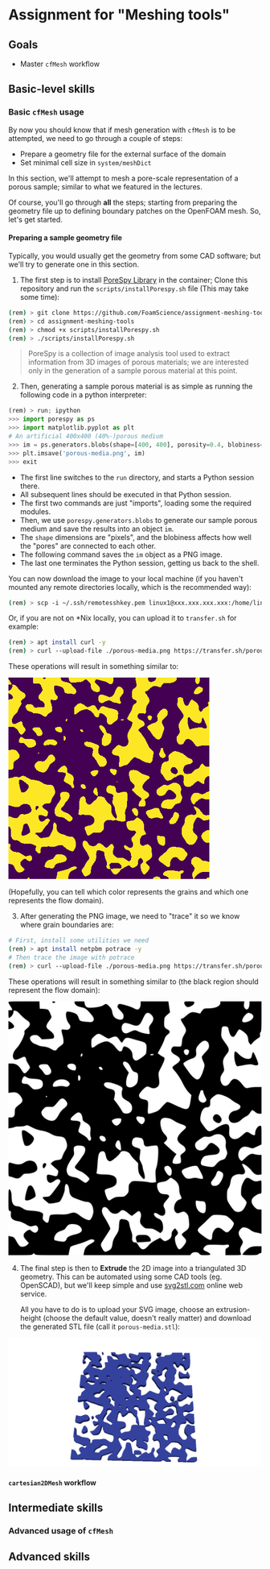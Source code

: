 # Assignment for "Meshing tools"

## Goals

- Master `cfMesh` workflow

## Basic-level skills

### Basic `cfMesh` usage

By now you should know that if mesh generation with `cfMesh` is to be attempted,
we need to go through a couple of steps:

- Prepare a geometry file for the external surface of the domain
- Set minimal cell size in `system/meshDict`

In this section, we'll attempt to mesh a pore-scale representation of a porous
sample; similar to what we featured in the lectures.

Of course, you'll go through **all** the steps; starting from preparing the
geometry file up to defining boundary patches on the OpenFOAM mesh. So, let's
get started.

#### Preparing a sample geometry file

Typically, you would usually get the geometry from some CAD software; but we'll
try to generate one in this section.

1. The first step is to install [PoreSpy Library](https://github.com/PMEAL/porespy) 
   in the container; Clone this
   repository and run the `scripts/installPorespy.sh` file (This may take some
   time):

```bash
(rem) > git clone https://github.com/FoamScience/assignment-meshing-tools
(rem) > cd assignment-meshing-tools
(rem) > chmod +x scripts/installPorespy.sh
(rem) > ./scripts/installPorespy.sh
```

> PoreSpy is a collection of image analysis tool used to extract information 
> from 3D images of porous materials; we are interested only in the generation
> of a sample porous material at this point.

2. Then, generating a sample porous material is as simple as running the
   following code in a python interpreter:

```python
(rem) > run; ipython
>>> import porespy as ps
>>> import matplotlib.pyplot as plt
# An artificial 400x400 (40%-)porous medium
>>> im = ps.generators.blobs(shape=[400, 400], porosity=0.4, blobiness=1.5)
>>> plt.imsave('porous-media.png', im)
>>> exit
```

- The first line switches to the `run` directory, and starts a Python session
  there.
- All subsequent lines should be executed in that Python session.
- The first two commands are just "imports", loading some the required modules.
- Then, we use `porespy.generators.blobs` to generate our sample porous medium
  and save the results into an object `im`.
- The `shape` dimensions are "pixels", and the blobiness affects how well the "pores"
  are connected to each other.
- The following command saves the `im` object as a PNG image.
- The last one terminates the Python session, getting us back to the shell.

You can now download the image to your local machine (if you haven't mounted any
remote directories locally, which is the recommended way):
```bash
(rem) > scp -i ~/.ssh/remotesshkey.pem linux1@xxx.xxx.xxx.xxx:/home/linux1/run/porous-media.png /tmp
```
Or, if you are not on \*Nix  locally, you can upload it to `transfer.sh` for
example:
```bash
(rem) > apt install curl -y
(rem) > curl --upload-file ./porous-media.png https://transfer.sh/porous-media.png
```

These operations will result in something similar to:

![PoreSpy generated porous media image](images/porous-media.png)

(Hopefully, you can tell which color represents the grains and which one
represents the flow domain).

3. After generating the PNG image, we need to "trace" it so we know where grain
   boundaries are:
```bash
# First, install some utilities we need
(rem) > apt install netpbm potrace -y
# Then trace the image with potrace
(rem) > curl --upload-file ./porous-media.png https://transfer.sh/porous-media.png
```

These operations will result in something similar to (the black region
should represent the flow domain):

![Trace the image file](images/porous-media.svg)

4. The final step is then to **Extrude** the 2D image into a triangulated 3D geometry.
   This can be automated using some CAD tools (eg. OpenSCAD), but we'll keep
   simple and use [svg2stl.com](http://svg2stl.com) online web service.

   All you have to do is to upload your SVG image, choose an extrusion-height
   (choose the default value, doesn't really matter) and download the generated STL
   file (call it `porous-media.stl`):

![3D STL file for the porous medium](images/porous-media-stl.png)

#### `cartesian2DMesh` workflow

## Intermediate skills

### Advanced usage of `cfMesh`

## Advanced skills

